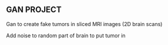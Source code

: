 ## GAN PROJECT

Gan to create fake tumors in sliced MRI images (2D brain scans)

Add noise to random part of brain to put tumor in
